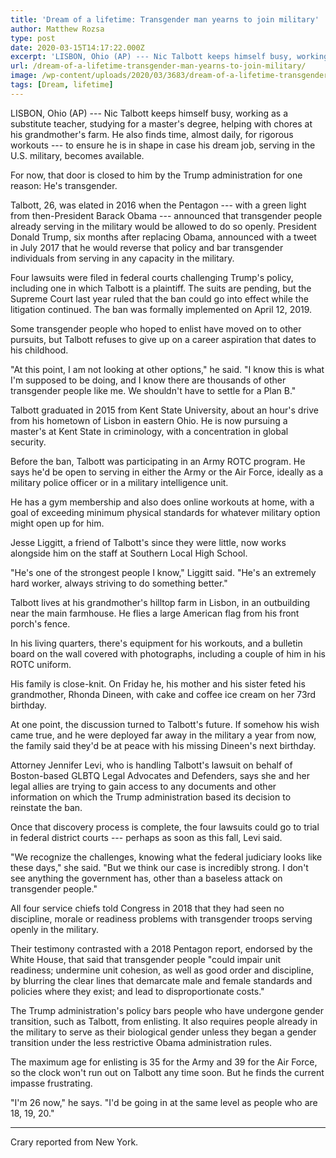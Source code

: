```yaml
---
title: 'Dream of a lifetime: Transgender man yearns to join military'
author: Matthew Rozsa
type: post
date: 2020-03-15T14:17:22.000Z
excerpt: 'LISBON, Ohio (AP) --- Nic Talbott keeps himself busy, working as a substitute teacher, studying for a master''s degree, helping with chores at his grandmother''s farm. He also finds time, almost daily, for rigorous workouts --- to ensure he is in shape in case his dream job, serving in the U.S. military, becomes available.For now,&hellip;'
url: /dream-of-a-lifetime-transgender-man-yearns-to-join-military/
image: /wp-content/uploads/2020/03/3683/dream-of-a-lifetime-transgender-man-yearns-to-join-military.jpg
tags: [Dream, lifetime]
---
```


LISBON, Ohio (AP) --- Nic Talbott keeps himself busy, working as a substitute teacher, studying for a master's degree, helping with chores at his grandmother's farm. He also finds time, almost daily, for rigorous workouts --- to ensure he is in shape in case his dream job, serving in the U.S. military, becomes available.

For now, that door is closed to him by the Trump administration for one reason: He's transgender.

Talbott, 26, was elated in 2016 when the Pentagon --- with a green light from then-President Barack Obama --- announced that transgender people already serving in the military would be allowed to do so openly. President Donald Trump, six months after replacing Obama, announced with a tweet in July 2017 that he would reverse that policy and bar transgender individuals from serving in any capacity in the military.

Four lawsuits were filed in federal courts challenging Trump's policy, including one in which Talbott is a plaintiff. The suits are pending, but the Supreme Court last year ruled that the ban could go into effect while the litigation continued. The ban was formally implemented on April 12, 2019.

Some transgender people who hoped to enlist have moved on to other pursuits, but Talbott refuses to give up on a career aspiration that dates to his childhood.

"At this point, I am not looking at other options," he said. "I know this is what I'm supposed to be doing, and I know there are thousands of other transgender people like me. We shouldn't have to settle for a Plan B."

Talbott graduated in 2015 from Kent State University, about an hour's drive from his hometown of Lisbon in eastern Ohio. He is now pursuing a master's at Kent State in criminology, with a concentration in global security.

Before the ban, Talbott was participating in an Army ROTC program. He says he'd be open to serving in either the Army or the Air Force, ideally as a military police officer or in a military intelligence unit.

He has a gym membership and also does online workouts at home, with a goal of exceeding minimum physical standards for whatever military option might open up for him.

Jesse Liggitt, a friend of Talbott's since they were little, now works alongside him on the staff at Southern Local High School.

"He's one of the strongest people I know," Liggitt said. "He's an extremely hard worker, always striving to do something better."

Talbott lives at his grandmother's hilltop farm in Lisbon, in an outbuilding near the main farmhouse. He flies a large American flag from his front porch's fence.

In his living quarters, there's equipment for his workouts, and a bulletin board on the wall covered with photographs, including a couple of him in his ROTC uniform.

His family is close-knit. On Friday he, his mother and his sister feted his grandmother, Rhonda Dineen, with cake and coffee ice cream on her 73rd birthday.

At one point, the discussion turned to Talbott's future. If somehow his wish came true, and he were deployed far away in the military a year from now, the family said they'd be at peace with his missing Dineen's next birthday.

Attorney Jennifer Levi, who is handling Talbott's lawsuit on behalf of Boston-based GLBTQ Legal Advocates and Defenders, says she and her legal allies are trying to gain access to any documents and other information on which the Trump administration based its decision to reinstate the ban.

Once that discovery process is complete, the four lawsuits could go to trial in federal district courts --- perhaps as soon as this fall, Levi said.

"We recognize the challenges, knowing what the federal judiciary looks like these days," she said. "But we think our case is incredibly strong. I don't see anything the government has, other than a baseless attack on transgender people."

All four service chiefs told Congress in 2018 that they had seen no discipline, morale or readiness problems with transgender troops serving openly in the military.

Their testimony contrasted with a 2018 Pentagon report, endorsed by the White House, that said that transgender people "could impair unit readiness; undermine unit cohesion, as well as good order and discipline, by blurring the clear lines that demarcate male and female standards and policies where they exist; and lead to disproportionate costs."

The Trump administration's policy bars people who have undergone gender transition, such as Talbott, from enlisting. It also requires people already in the military to serve as their biological gender unless they began a gender transition under the less restrictive Obama administration rules.

The maximum age for enlisting is 35 for the Army and 39 for the Air Force, so the clock won't run out on Talbott any time soon. But he finds the current impasse frustrating.

"I'm 26 now," he says. "I'd be going in at the same level as people who are 18, 19, 20."

* * *

Crary reported from New York.
